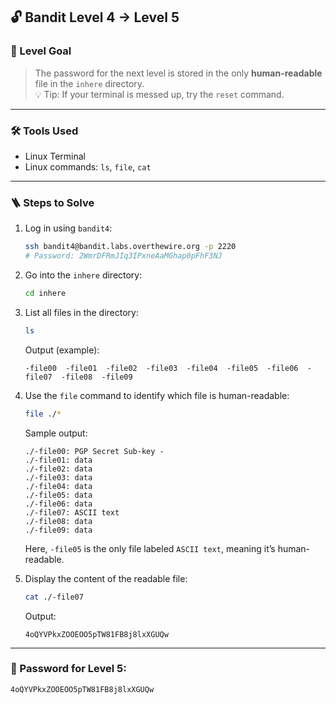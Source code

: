 ## 🔓 Bandit Level 4 → Level 5

### 🧩 Level Goal

> The password for the next level is stored in the only **human-readable** file in the `inhere` directory.  
> 💡 Tip: If your terminal is messed up, try the `reset` command.

---

### 🛠 Tools Used

- Linux Terminal
- Linux commands: `ls`, `file`, `cat`

---

### 🪜 Steps to Solve

1. Log in using `bandit4`:

    ```bash
    ssh bandit4@bandit.labs.overthewire.org -p 2220
    # Password: 2WmrDFRmJIq3IPxneAaMGhap0pFhF3NJ
    ```

2. Go into the `inhere` directory:

    ```bash
    cd inhere
    ```

3. List all files in the directory:

    ```bash
    ls
    ```

    Output (example):

    ```
    -file00  -file01  -file02  -file03  -file04  -file05  -file06  -file07  -file08  -file09
    ```

4. Use the `file` command to identify which file is human-readable:

    ```bash
    file ./*
    ```

    Sample output:

    ```
    ./-file00: PGP Secret Sub-key -
    ./-file01: data
    ./-file02: data
    ./-file03: data
    ./-file04: data
    ./-file05: data
    ./-file06: data
    ./-file07: ASCII text
    ./-file08: data
    ./-file09: data
    ```

    Here, `-file05` is the only file labeled `ASCII text`, meaning it’s human-readable.

5. Display the content of the readable file:

    ```bash
    cat ./-file07
    ```

    Output:

    ```
    4oQYVPkxZOOEOO5pTW81FB8j8lxXGUQw
    ```

---

### 🔑 Password for Level 5:
    4oQYVPkxZOOEOO5pTW81FB8j8lxXGUQw

